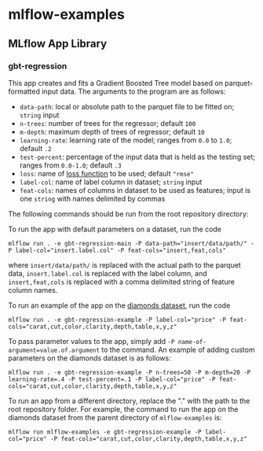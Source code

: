 # mlflow-examples
## MLflow App Library
### gbt-regression
This app creates and fits a Gradient Boosted Tree model based on parquet-formatted input data. The arguments to the program are as follows:
* `data-path`: local or absolute path to the parquet file to be fitted on; `string` input
* `n-trees`: number of trees for the regressor; default `100`
* `m-depth`: maximum depth of trees of regressor; default `10`
* `learning-rate`: learning rate of the model; ranges from `0.0` to `1.0`; default `.2`
* `test-percent`: percentage of the input data that is held as the testing set; ranges from `0.0-1.0`; default `.3`
* `loss`: name of [loss function](https://github.com/dmlc/xgboost/blob/master/doc/parameter.md) to be used; default `"rmse"`
* `label-col`: name of label column in dataset; `string` input
* `feat-cols`: names of columns in dataset to be used as features; input is one `string` with names delimited by commas

The following commands should be run from the root repository directory:

To run the app with default parameters on a dataset, run the code 
```
mlflow run . -e gbt-regression-main -P data-path="insert/data/path/" -P label-col="insert.label.col" -P feat-cols="insert,feat,cols"
```
where `insert/data/path/` is replaced with the actual path to the parquet data, `insert.label.col` is replaced with the label column, and `insert,feat,cols` is replaced with a comma delimited string of feature column names.

To run an example of the app on the [diamonds dataset](https://raw.githubusercontent.com/tidyverse/ggplot2/4c678917/data-raw/diamonds.csv), run the code 
```
mlflow run . -e gbt-regression-example -P label-col="price" -P feat-cols="carat,cut,color,clarity,depth,table,x,y,z"
```

To pass parameter values to the app, simply add `-P name-of-argument=value.of.argument` to the command. An example of adding custom parameters on the diamonds dataset is as follows: 
```
mlflow run . -e gbt-regression-example -P n-trees=50 -P m-depth=20 -P learning-rate=.4 -P test-percent=.1 -P label-col="price" -P feat-cols="carat,cut,color,clarity,depth,table,x,y,z"
```

To run an app from a different directory, replace the "." with the path to the root repository folder. For example, the command to run the app on the diamonds dataset from the parent directory of `mlflow-examples` is:
```
mlflow run mlflow-examples -e gbt-regression-example -P label-col="price" -P feat-cols="carat,cut,color,clarity,depth,table,x,y,z"
```
